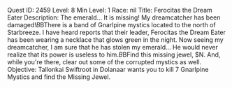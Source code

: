 Quest ID: 2459
Level: 8
Min Level: 1
Race: nil
Title: Ferocitas the Dream Eater
Description: The emerald... It is missing! My dreamcatcher has been damaged!$B$BThere is a band of Gnarlpine mystics located to the north of Starbreeze. I have heard reports that their leader, Ferocitas the Dream Eater has been wearing a necklace that glows green in the night. Now seeing my dreamcatcher, I am sure that he has stolen my emerald... He would never realize that its power is useless to him.$B$BFind this missing jewel, $N. And, while you're there, clear out some of the corrupted mystics as well.
Objective: Tallonkai Swiftroot in Dolanaar wants you to kill 7 Gnarlpine Mystics and find the Missing Jewel.
